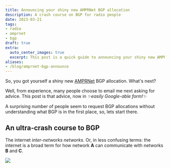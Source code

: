 ```yaml
---
title: Announcing your shiny new AMPRNet BGP allocation
description: A crash course on BGP for radio people
date: 2023-03-21
tags:
- radio
- amprnet
- bgp
draft: true
extra:
  auto_center_images: true
  excerpt: This post is a quick guide to announcing your shiny new AMPRNet BGP allocation
aliases:
- /blog/amprnet-bgp-announce
---
```


So, you got yourself a shiny new [AMPRNet](https://ampr.org) BGP allocation. What's next?

Well, from experience, many people choose to email me next asking for advice. This post is that advice, now in *:sparkles:easily Google-able form!:sparkles:*

A surprising number of people seem to request BGP allocations without understanding what BGP is in the first place, so, lets start there.

## An ultra-crash course to BGP

The internet *inter-networks networks*. Or, in less confusing terms: the internet is a broad term for how network **A** can communicate with networks **B** and **C**.

![](/images/posts/amprnet-bgp-announce/internet_1.svg)
